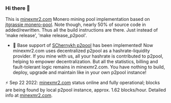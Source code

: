 ### Hi there 👋

This is [minexmr2.com](https://minexmr2.com) Monero mining pool implementation based
on [jtgrassie monero-pool](https://github.com/jtgrassie/monero-pool).
Note though, nearly 50% of source code in added/rewritten.
Thus all the build instructions are there.
Just instead of 'make release', 'make release_p2pool'.

- 🔭 Base support of [SChernykh p2pool](https://github.com/SChernykh/p2pool) has been implemented!
Now minexmr2.com uses decentralized p2pool as a hashrate-liquidity provider.
If you mine with us, all your hashrate is contributed to p2pool, helping to empower decentralization.
But all the statistics, billing and fault-tolerant logic remains in minexmr2.com. You have nothing to build, deploy, upgrade and maintain
like in your own p2pool instance!

⚡ Sep 22 2022: [minexmr2.com](https://minexmr2.com) status online and fully operational; blocks are being found by local
p2pool instance, approx. 1.62 blocks/hour. Detailed info at [minexmr2.com](https://minexmr2.com).

<!--
**minexmr2/minexmr2** is a ✨ _special_ ✨ repository because its `README.md` (this file) appears on your GitHub profile.

Here are some ideas to get you started:

- 🔭 I’m currently working on ...
- 🌱 I’m currently learning ...
- 👯 I’m looking to collaborate on ...
- 🤔 I’m looking for help with ...
- 💬 Ask me about ...
- 📫 How to reach me: ...
- 😄 Pronouns: ...
- ⚡ Fun fact: ...
-->
